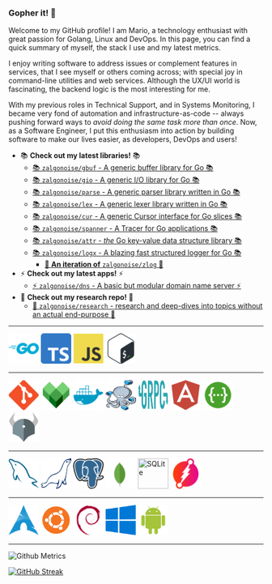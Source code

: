 ### Gopher it! 🚀

Welcome to my GitHub profile! I am Mario, a technology enthusiast with great passion for Golang, Linux and DevOps. In this page, you can find a quick summary of myself, the stack I use and my latest metrics.

I enjoy writing software to address issues or complement features in services, that I see myself or others coming across; with special joy in command-line utilities and web services. Although the UX/UI world is fascinating, the backend logic is the most interesting for me.

With my previous roles in Technical Support, and in Systems Monitoring, I became very fond of automation and infrastructure-as-code -- always pushing forward ways to _avoid doing the same task more than once_. Now, as a Software Engineer, I put this enthusiasm into action by building software to make our lives easier, as developers, DevOps and users!

- 📚 **Check out my latest libraries!** 📚 
  - [📚 `zalgonoise/gbuf` - A generic buffer library for Go 📚](https://github.com/zalgonoise/gbuf)
  - [📚 `zalgonoise/gio` - A generic I/O library for Go 📚](https://github.com/zalgonoise/gio)
  - [📚 `zalgonoise/parse` - A generic parser library written in Go 📚](https://github.com/zalgonoise/parse)
  - [📚 `zalgonoise/lex` - A generic lexer library written in Go 📚](https://github.com/zalgonoise/lex)
  - [📚 `zalgonoise/cur` - A generic Cursor interface for Go slices 📚](https://github.com/zalgonoise/cur)
  - [📚 `zalgonoise/spanner` - A Tracer for Go applications 📚](https://github.com/zalgonoise/spanner)
  - [📚 `zalgonoise/attr` - *the* Go key-value data structure library 📚](https://github.com/zalgonoise/attr)
  - [📚 `zalgonoise/logx` - A blazing fast structured logger for Go 📚](https://github.com/zalgonoise/logx)
    - [🚀 **An iteration of** `zalgonoise/zlog` 🚀](https://github.com/zalgonoise/zlog)
- ⚡ **Check out my latest apps!** ⚡
  - [⚡ `zalgonoise/dns` - A basic but modular domain name server ⚡](https://github.com/zalgonoise/dns)
- 🔬 **Check out my research repo!** 🔬
  - [🔬 `zalgonoise/research` - research and deep-dives into topics without an actual end-purpose 🔬](https://github.com/zalgonoise/research)

___________________

<div>
<img display="block" width="60" height="60" title="Go" src="https://github.com/zalgonoise/zalgonoise/blob/master/media/golang-icon.svg">
<img display="block" width="60" height="60" title="TypeScript" src="https://github.com/zalgonoise/zalgonoise/blob/master/media/typescript.svg">
<img display="block" width="60" height="60" title="JavaScript" src="https://github.com/zalgonoise/zalgonoise/blob/master/media/javascript.svg">
<img display="block" width="60" height="60" title="Shell" src="https://github.com/zalgonoise/zalgonoise/blob/master/media/bash.svg">
</div>


___________________


<div>
<img display="block" width="60" height="60" title="Git" src="https://github.com/zalgonoise/zalgonoise/blob/master/media/git.svg">
<img display="block" width="60" height="60" title="Bazel" src="https://github.com/zalgonoise/zalgonoise/blob/master/media/bazel.svg">
<img display="block" width="60" height="60" title="Docker" src="https://github.com/zalgonoise/zalgonoise/blob/master/media/docker.svg">
<img display="block" width="60" height="60" title="Docker Compose" src="https://github.com/zalgonoise/zalgonoise/blob/master/media/docker-compose.png">
<img display="block" width="60" height="60" title="gRPC" src="https://github.com/zalgonoise/zalgonoise/blob/master/media/grpc.svg">
<img display="block" width="60" height="60" title="Angular" src="https://github.com/zalgonoise/zalgonoise/blob/master/media/angular.svg">
<img display="block" width="60" height="60" title="Swagger" src="https://github.com/zalgonoise/zalgonoise/blob/master/media/swagger.svg">
<img display="block" width="60" height="60" title="Open Policy Agent" src="https://github.com/zalgonoise/zalgonoise/blob/master/media/opa.svg">
</div>


___________________


<div>
<img display="block" width="60" height="60" title="MySQL" src="https://github.com/zalgonoise/zalgonoise/blob/master/media/mysql.svg">
<img display="block" width="60" height="60" title="MariaDB" src="https://github.com/zalgonoise/zalgonoise/blob/master/media/mariadb.svg">
<img display="block" width="60" height="60" title="PostgreSQL" src="https://github.com/zalgonoise/zalgonoise/blob/master/media/postgresql.svg">
<img display="block" width="60" height="60" title="MongoDB" src="https://github.com/zalgonoise/zalgonoise/blob/master/media/mongodb.svg">
<img display="block" width="60" height="60" title="SQLite" src="https://github.com/zalgonoise/zalgonoise/blob/master/media/sqlite.svg">
<img display="block" width="60" height="60" title="Dgraph" src="https://github.com/zalgonoise/zalgonoise/blob/master/media/dgraph.svg">
</div>


___________________


<div>
<img display="block" width="60" height="60" title="Arch Linux" src="https://github.com/zalgonoise/zalgonoise/blob/master/media/iusearchbtw.svg">
<img display="block" width="60" height="60" title="Ubuntu" src="https://github.com/zalgonoise/zalgonoise/blob/master/media/ubuntu.svg">
<img display="block" width="60" height="60" title="Debian" src="https://github.com/zalgonoise/zalgonoise/blob/master/media/debian.svg">
<img display="block" width="60" height="60" title="Windows" src="https://github.com/zalgonoise/zalgonoise/blob/master/media/windows.svg">
<img display="block" width="60" height="60" title="Android" src="https://github.com/zalgonoise/zalgonoise/blob/master/media/android.svg">
</div>

_________________

![Github Metrics](https://github-profile-summary-cards.vercel.app/api/cards/profile-details?username=zalgonoise&theme=github_dark)

[![GitHub Streak](https://github-readme-streak-stats.herokuapp.com?user=zalgonoise&theme=dark&hide_border=true&date_format=%5BY%20%5DM%20j)](https://git.io/streak-stats)

